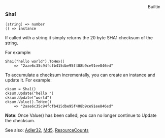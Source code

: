 <div style="float:right"><span class="builtin">Builtin</span></div>

### Sha1

``` suneido
(string) => number
() => instance
```

If called with a string it simply returns the 20 byte SHA1 checksum of the string.

For example:

``` suneido
Sha1("hello world").ToHex()
    => "2aae6c35c94fcfb415dbe95f408b9ce91ee846ed"
```

To accumulate a checksum incrementally, you can create an instance and update it. For example:

``` suneido
cksum = Sha1()
cksum.Update("hello ")
cksum.Update("world")
cksum.Value().ToHex()
    => "2aae6c35c94fcfb415dbe95f408b9ce91ee846ed"
```

**Note**: Once Value() has been called, you can no longer continue to Update the checksum.


See also:
[Adler32](<Adler32.md>),
[Md5](<Md5.md>), <a href="/suneidoc/Language/Reference/ResourceCounts">ResourceCounts</a>
